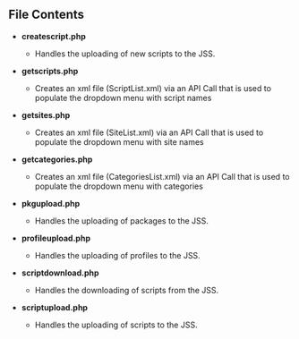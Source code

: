 ## File Contents

* **createscript.php**
  * Handles the uploading of new scripts to the JSS.
  
* **getscripts.php**
  * Creates an xml file (ScriptList.xml) via an API Call that is used to populate the dropdown menu with script names
  
* **getsites.php**
  * Creates an xml file (SiteList.xml) via an API Call that is used to populate the dropdown menu with site names

* **getcategories.php**
  * Creates an xml file (CategoriesList.xml) via an API Call that is used to populate the dropdown menu with categories
  
* **pkgupload.php**
  * Handles the uploading of packages to the JSS.

* **profileupload.php**
  * Handles the uploading of profiles to the JSS.

* **scriptdownload.php**
  * Handles the downloading of scripts from the JSS.

* **scriptupload.php**
  * Handles the uploading of scripts to the JSS.
